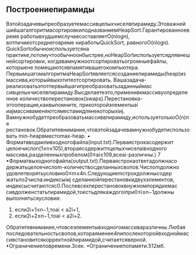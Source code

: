 ## Построениепирамиды
 Вэтойзадачевыпреобразуетемассивцелыхчиселвпирамиду.Этоважней
шийшагалгоритмасортировкиподназваниемHeapSort.Гарантированноевремя
 работывхудшемслучаесоставляетO(nlogn), вотличиеотсреднеговреме
ниработыQuickSort, равногоO(nlogn). QuickSortобычноиспользуетсяна
 практике,потомучтообычноонбыстрее,ноHeapSortиспользуетсядлявнеш
нейсортировки, когдавамнужноотсортироватьогромныефайлы, которыене
 помещаютсявпамятивашегокомпьютера.
 ПервымшагомалгоритмаHeapSortявляетсясозданиепирамиды(heap)из
 массива,которыйвыхотитеотсортировать.
 Вашазадача-реализоватьэтотпервыйшагипреобразоватьзаданныймас
сивцелыхчиселвпирамиду.Высделаетеэто,применивкмассивуопределенное
 количествоперестановок(swaps).Перестановка-этооперация,каквыпомните,
 прикоторойэлементыai иajмассиваменяютсяместамидлянекоторыхiиj.
 Вамнужнобудетпреобразоватьмассиввпирамиду,используятолькоO(n)пе
рестановок.Обратитевнимание,чтовэтойзадачевамнужнобудетиспользовать
 min-heapвместоmax-heap.
 • Форматвводаиливходногофайла(input.txt).Перваястрокасодержит
 целоечислоn(1≤n≤105),втораясодержитnцелыхчиселaiвходного
 массива,разделенныхпробелом(0≤ai≤109,всеai-различны.)
 7
•Форматвыходногофайла(output.txt).Перваястрокаответадолжнасо
держатьцелоечислоm-количествосделанныхсвопов.Числоmдолжно
 удовлетворятьусловию0≤m≤4n.Следующиеmстрокдолжнысодер
жатьпо2числа:индексыiиj сделаннойперестановкидвухэлементов,
 индексысчитаютсяс0.Послевсехперестановоквнужномпорядкемас
сивдолженстатьпирамидой,тоестьдлякаждогоiпри0≤i≤n−1должны
 выполнятьсяусловия:  
 1. если2i+1≤n−1,тоai < a2i+1,
 2. если2i+2≤n−1,тоai < a2i+2.

 Обратитевнимание,чтовсеэлементывходногомассиваразличны.Любая
 последовательностьсвопов,котораяменее4nипослекоторойвходноймас
сивстановитсякорректнойпирамидой,считаетсяверной.
 •Ограничениеповремени.3сек.
 •Ограничениепопамяти.512мб.